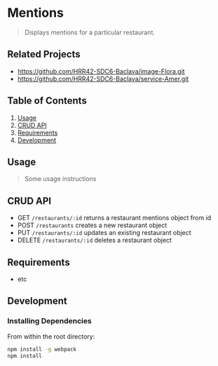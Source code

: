 # Mentions

> Displays mentions for a particular restaurant.

## Related Projects

  - https://github.com/HRR42-SDC6-Baclava/image-Flora.git
  - https://github.com/HRR42-SDC6-Baclava/service-Amer.git

## Table of Contents

1. [Usage](#Usage)
1. [CRUD API](#Crud)
1. [Requirements](#requirements)
1. [Development](#development)

## Usage

> Some usage instructions

## CRUD API

- GET ```/restaurants/:id``` returns a restaurant mentions object from id
- POST ```/restaurants``` creates a new restaurant object
- PUT ```/restaurants/:id``` updates an existing restaurant object
- DELETE ```/restaurants/:id``` deletes a restaurant object

## Requirements

- etc

## Development

### Installing Dependencies

From within the root directory:

```sh
npm install -g webpack
npm install
```

